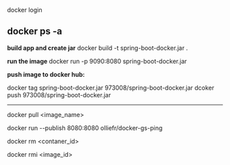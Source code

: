 docker login

docker ps -a
----------------
**build app and create jar**
  docker build -t spring-boot-docker.jar .

**run the image**
  docker run -p 9090:8080 spring-boot-docker.jar 

**push image to docker hub:**

docker tag spring-boot-docker.jar 973008/spring-boot-docker.jar
dcoker push 973008/spring-boot-docker.jar

-----------------
docker pull <image_name>

docker run --publish 8080:8080 olliefr/docker-gs-ping

docker rm <contaner_id>

docker rmi <image_id>

